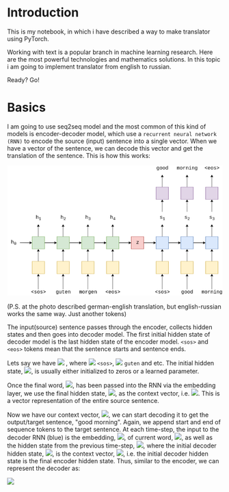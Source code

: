 # Introduction
This is my notebook, in which i have described a way to make translator using PyTorch. 

Working with text is a popular branch in machine learning research. Here are the most powerful technologies and mathematics solutions. In this topic i am going to implement translator from english to russian. 

Ready? Go!

# Basics

I am going to use seq2seq model and the most common of this kind of models is encoder-decoder model, which use a `recurrent neural network (RNN)` to encode the source (input) sentence into a single vector. When we have a vector of the sentence, we can decode this vector and get the translation of the sentence. This is how this works:

![](./img_trans/seq2seq1.png)

(P.S. at the photo described german-english translation, but english-russian works the same way. Just another tokens)

The input(source) sentence passes through the encoder, collects hidden states and then goes into decoder model. The first initial hidden state of decoder model is the last hidden state of the encoder model. `<sos>` and `<eos>` tokens mean that the sentence starts and sentence ends. 

Lets say we have <img src="https://render.githubusercontent.com/render/math?math=$X = \\{x_1, x_2, ... x_T\\}$"> , where <img src="https://render.githubusercontent.com/render/math?math=x_1 ="> `<sos>`, <img src="https://render.githubusercontent.com/render/math?math=x_2 ="> `guten` and etc. The initial hidden state, <img src="https://render.githubusercontent.com/render/math?math=h_0">, is usually either initialized to zeros or a learned parameter.

Once the final word, <img src="https://render.githubusercontent.com/render/math?math=x_T">, has been passed into the RNN via the embedding layer, we use the final hidden state, <img src="https://render.githubusercontent.com/render/math?math=h_T">, as the context vector, i.e. <img src="https://render.githubusercontent.com/render/math?math=h_T = z">. This is a vector representation of the entire source sentence.

Now we have our context vector, <img src="https://render.githubusercontent.com/render/math?math=z">, we can start decoding it to get the output/target sentence, "good morning". Again, we append start and end of sequence tokens to the target sentence. At each time-step, the input to the decoder RNN (blue) is the embedding, <img src="https://render.githubusercontent.com/render/math?math=d">, of current word, <img src="https://render.githubusercontent.com/render/math?math=d(y_t)">, as well as the hidden state from the previous time-step, <img src="https://render.githubusercontent.com/render/math?math=s_(t-1)">, where the initial decoder hidden state, <img src="https://render.githubusercontent.com/render/math?math=s_0">, is the context vector, <img src="https://render.githubusercontent.com/render/math?math=s_0 = z = h_T">, i.e. the initial decoder hidden state is the final encoder hidden state. Thus, similar to the encoder, we can represent the decoder as:

<img src="https://render.githubusercontent.com/render/math?math=">
